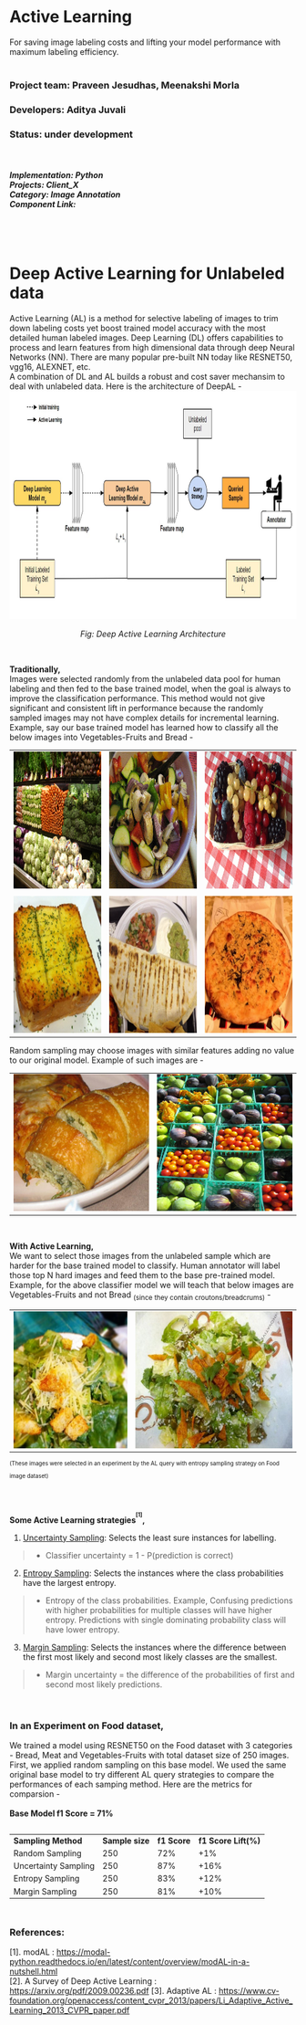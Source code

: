 # **Active Learning** 

For saving image labeling costs and lifting your model performance with maximum labeling efficiency.
<br></br>
### **Project team**: Praveen Jesudhas, Meenakshi Morla
### **Developers**: Aditya Juvali
### **Status**: under development
<br>

##### **Implementation:**  Python <br> **Projects:** Client_X </br> **Category:** Image Annotation <br> **Component Link:** </br>

<br></br>
# **Deep Active Learning for Unlabeled data**

Active Learning (AL) is a method for selective labeling of images to trim down labeling costs yet boost trained model accuracy with the most detailed human labeled images. Deep Learning (DL) offers capabilities to process and learn features from high dimensional data through deep Neural Networks (NN). There are many popular pre-built NN today like RESNET50, vgg16, ALEXNET, etc.
<br> A combination of DL and AL builds a robust and cost saver mechansim to deal with unlabeled data. Here is the architecture of DeepAL -<br>
<img src="./Examples/Architecture.jpg"  alt="Architecture" width = 1280px height = 400px>
<p align="center"><i>Fig: Deep Active Learning Architecture</i></p>

<br/>

**Traditionally,** <br>
Images were selected randomly from the unlabeled data pool for human labeling and then fed to the base trained model, when the goal is always to improve the classification performance. This method would not give significant and consistent lift in performance because the randomly sampled images may not have complex details for incremental learning. <br>
Example, say our base trained model has learned how to classify all the below images into Vegetables-Fruits and Bread - <br>

<table>
  <tr>
    <td> <img src="./Examples/175.jpg"  alt="Vegetables-Fruits" title="Vegetables-Fruits" width = 240px height = 240px ></td>
    <td><img src="./Examples/131.jpg"  alt="Vegetables-Fruits" title="Vegetables-Fruits"  width = 240px height = 240px ></td>
    <td><img src="./Examples/132.jpg"  alt="Vegetables-Fruits" title="Vegetables-Fruits"  width = 240px height = 240px ></td>
   </tr>
   <tr><td></td><td></td><td></td></tr>
   <tr>
      <td><img src="./Examples/289.jpg"  alt="Bread" title="Bread" width = 240px height = 240px ></td>
      <td><img src="./Examples/438.jpg"  alt="Bread" title="Bread" width = 240px height = 240px ></td>
      <td><img src="./Examples/455.jpg"  alt="Bread" title="Bread" width = 240px height = 240px ></td>
   </tr>
</table>

Random sampling may choose images with similar features adding no value to our original model. Example of such images are - 
<table>
  <tr>
    <td> <img src="./Examples/127.jpg"  alt="Bread" title="Vegetables-Fruits" width = 260px height = 240px ></td>
    <td><img src="./Examples/3.jpg"  alt="Vegetables-Fruits" title="Vegetables-Fruits"  width = 260px height = 240px ></td>
   </tr>
</table>

<br/>

**With Active Learning,** <br>
We want to select those images from the unlabeled sample which are harder for the base trained model to classify. Human annotator will label those top N hard images and feed them to the base pre-trained model. <br>
Example, for the above classifier model we will teach that below images are Vegetables-Fruits and not Bread <sub>(since they contain croutons/breadcrums)</sub> - <br>
<table>
  <tr>
    <td> <img src="./Examples/635.jpg"  alt="Vegetables-Fruits" title="Vegetables-Fruits" width = 260px height = 240px ></td>
    <td><img src="./Examples/109.jpg"  alt="Vegetables-Fruits" title="Vegetables-Fruits"  width = 360px height = 240px ></td>
   </tr>
</table>

<sup><sup>(These images were selected in an experiment by the AL query with entropy sampling strategy on Food image dataset)</sup></sup>

<br/>

**Some Active Learning strategies<sup><sup>[1]</sup></sup>,**
1.	<u>Uncertainty Sampling</u>: Selects the least sure instances for labelling.<br>
>*	Classifier uncertainty = 1 - P(prediction is correct)
2.	<u>Entropy Sampling</u>: Selects the instances where the class probabilities have the largest entropy.<br>
>*	Entropy of the class probabilities. Example, Confusing predictions with higher probabilities for multiple classes will have higher entropy. Predictions with single dominating probability class will have lower entropy.
3.	<u>Margin Sampling</u>: Selects the instances where the difference between the first most likely and second most likely classes are the smallest.<br>
>*	Margin uncertainty = the difference of the probabilities of first and second most likely predictions.

<br/>

### **In an Experiment on Food dataset,**
We trained a model using RESNET50 on the Food dataset with 3 categories - Bread, Meat and Vegetables-Fruits with total dataset size of 250 images. First, we applied random sampling on this base model. We used the same original base model to try different AL query strategies to compare the performances of each samping method. Here are the metrics for comparsion - <br>
<br>
**Base Model f1 Score = 71%**
<table align="left">
  <tr>
    <td><b>Sampling Method</b></td>
    <td><b>Sample size</b></td>
    <td><b>f1 Score</b></td>
    <td><b>f1 Score Lift(%)</b></td>
   </tr>
  <tr>
    <td>Random Sampling</td>
    <td>250</td>
    <td>72%</td>
    <td>+1%</td>
   </tr>
   <tr>
    <td>Uncertainty Sampling</td>
    <td>250</td>
    <td>87%</td>
    <td>+16%</td>
   </tr>
   <tr>
    <td>Entropy Sampling</td>
    <td>250</td>
    <td>83%</td>
    <td>+12%</td>
   </tr>
   <tr>
    <td>Margin Sampling</td>
    <td>250</td>
    <td>81%</td>
    <td>+10%</td>
   </tr>
</table>

<br/><br/><br/><br/><br/><br/><br/>
<br/><br/>

### **References:**
[1]. modAL : https://modal-python.readthedocs.io/en/latest/content/overview/modAL-in-a-nutshell.html <br>
[2]. A Survey of Deep Active Learning : https://arxiv.org/pdf/2009.00236.pdf
[3]. Adaptive AL : https://www.cv-foundation.org/openaccess/content_cvpr_2013/papers/Li_Adaptive_Active_Learning_2013_CVPR_paper.pdf
